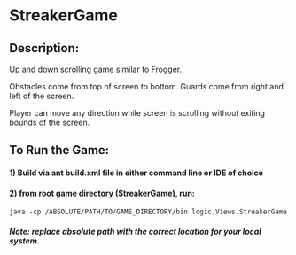 # StreakerGame

## Description:

Up and down scrolling game similar to Frogger.

Obstacles come from top of screen to bottom.
Guards come from right and left of the screen.

Player can move any direction while screen is scrolling without exiting bounds of the screen.

## To Run the Game:

#### 1) Build via ant build.xml file in either command line or IDE of choice

#### 2) from root game directory (StreakerGame), run:
```
java -cp /ABSOLUTE/PATH/TO/GAME_DIRECTORY/bin logic.Views.StreakerGame
```
##### Note: replace absolute path with the correct location for your local system.
